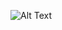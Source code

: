 ![Alt Text](https://github.com/robmanch/Data-Science/blob/main/Computer%20Vision/GANs/DCGAN/mydcgan.gif)
